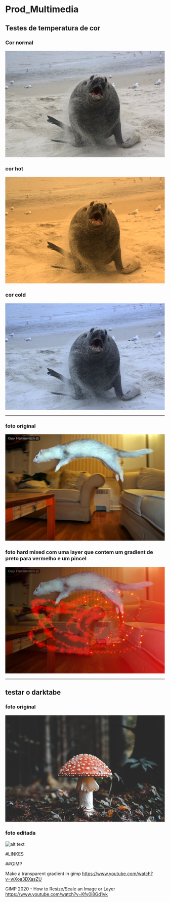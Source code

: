 # Prod_Multimedia

## Testes de temperatura de cor

### Cor normal
![alt text](sea_liao_og.jpg)

### cor hot
![alt text](sea_liao_hot.png)

### cor cold
![alt text](sea_liao_never_hot.jpg)

--------------------------------------------------------------------------------------

### foto original
![alt text](cursed_ferret_og.jpg)

### foto hard mixed com uma layer que contem um gradient de preto para vermelho e um pincel
![alt text](cursed_ferret_onshrooms.jpg)

---------------------------------------------------------------------------------------

## testar o darktabe

###  foto original
![alt text](Shroom.jpg)

### foto editada
![alt text](shroomy.jpg)


#LINKES

##GIMP

Make a transparent gradient in gimp
https://www.youtube.com/watch?v=wXoa3DXasZU

GIMP 2020 - How to Resize/Scale an Image or Layer
https://www.youtube.com/watch?v=Kfy0i8Gd1vk
